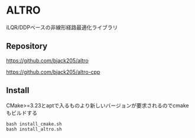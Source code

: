 # ALTRO

iLQR/DDPベースの非線形経路最適化ライブラリ


## Repository
https://github.com/bjack205/altro

https://github.com/bjack205/altro-cpp


## Install
CMake>=3.23とaptで入るものより新しいバージョンが要求されるのでcmakeもビルドする
```
bash install_cmake.sh
bash install_altro.sh
```